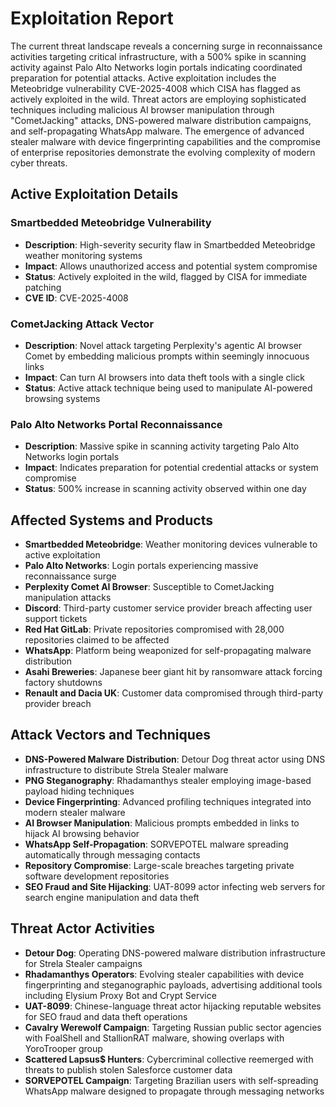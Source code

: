 # Exploitation Report

The current threat landscape reveals a concerning surge in reconnaissance activities targeting critical infrastructure, with a 500% spike in scanning activity against Palo Alto Networks login portals indicating coordinated preparation for potential attacks. Active exploitation includes the Meteobridge vulnerability CVE-2025-4008 which CISA has flagged as actively exploited in the wild. Threat actors are employing sophisticated techniques including malicious AI browser manipulation through "CometJacking" attacks, DNS-powered malware distribution campaigns, and self-propagating WhatsApp malware. The emergence of advanced stealer malware with device fingerprinting capabilities and the compromise of enterprise repositories demonstrate the evolving complexity of modern cyber threats.

## Active Exploitation Details

### Smartbedded Meteobridge Vulnerability
- **Description**: High-severity security flaw in Smartbedded Meteobridge weather monitoring systems
- **Impact**: Allows unauthorized access and potential system compromise
- **Status**: Actively exploited in the wild, flagged by CISA for immediate patching
- **CVE ID**: CVE-2025-4008

### CometJacking Attack Vector
- **Description**: Novel attack targeting Perplexity's agentic AI browser Comet by embedding malicious prompts within seemingly innocuous links
- **Impact**: Can turn AI browsers into data theft tools with a single click
- **Status**: Active attack technique being used to manipulate AI-powered browsing systems

### Palo Alto Networks Portal Reconnaissance
- **Description**: Massive spike in scanning activity targeting Palo Alto Networks login portals
- **Impact**: Indicates preparation for potential credential attacks or system compromise
- **Status**: 500% increase in scanning activity observed within one day

## Affected Systems and Products

- **Smartbedded Meteobridge**: Weather monitoring devices vulnerable to active exploitation
- **Palo Alto Networks**: Login portals experiencing massive reconnaissance surge
- **Perplexity Comet AI Browser**: Susceptible to CometJacking manipulation attacks
- **Discord**: Third-party customer service provider breach affecting user support tickets
- **Red Hat GitLab**: Private repositories compromised with 28,000 repositories claimed to be affected
- **WhatsApp**: Platform being weaponized for self-propagating malware distribution
- **Asahi Breweries**: Japanese beer giant hit by ransomware attack forcing factory shutdowns
- **Renault and Dacia UK**: Customer data compromised through third-party provider breach

## Attack Vectors and Techniques

- **DNS-Powered Malware Distribution**: Detour Dog threat actor using DNS infrastructure to distribute Strela Stealer malware
- **PNG Steganography**: Rhadamanthys stealer employing image-based payload hiding techniques
- **Device Fingerprinting**: Advanced profiling techniques integrated into modern stealer malware
- **AI Browser Manipulation**: Malicious prompts embedded in links to hijack AI browsing behavior
- **WhatsApp Self-Propagation**: SORVEPOTEL malware spreading automatically through messaging contacts
- **Repository Compromise**: Large-scale breaches targeting private software development repositories
- **SEO Fraud and Site Hijacking**: UAT-8099 actor infecting web servers for search engine manipulation and data theft

## Threat Actor Activities

- **Detour Dog**: Operating DNS-powered malware distribution infrastructure for Strela Stealer campaigns
- **Rhadamanthys Operators**: Evolving stealer capabilities with device fingerprinting and steganographic payloads, advertising additional tools including Elysium Proxy Bot and Crypt Service
- **UAT-8099**: Chinese-language threat actor hijacking reputable websites for SEO fraud and data theft operations
- **Cavalry Werewolf Campaign**: Targeting Russian public sector agencies with FoalShell and StallionRAT malware, showing overlaps with YoroTrooper group
- **Scattered Lapsus$ Hunters**: Cybercriminal collective reemerged with threats to publish stolen Salesforce customer data
- **SORVEPOTEL Campaign**: Targeting Brazilian users with self-spreading WhatsApp malware designed to propagate through messaging networks